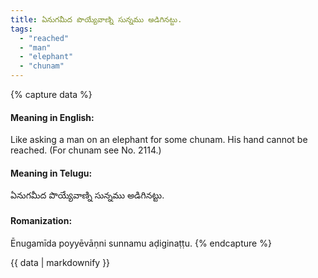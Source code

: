 ```yaml
---
title: ఏనుగమీద పొయ్యేవాణ్ని సున్నము అడిగినట్టు.
tags:
  - "reached"
  - "man"
  - "elephant"
  - "chunam"
---
```


{% capture data %}
#### Meaning in English:
Like asking a man on an elephant for some chunam.
His hand cannot be reached. (For chunam see No. 2114.)

#### Meaning in Telugu:
ఏనుగమీద పొయ్యేవాణ్ని సున్నము అడిగినట్టు.

#### Romanization:
Ēnugamīda poyyēvāṇni sunnamu aḍiginaṭṭu.
{% endcapture %}

{{ data | markdownify }}

